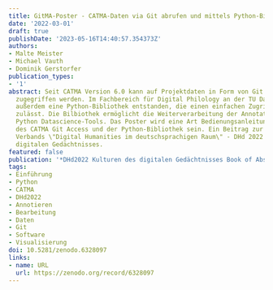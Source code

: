 ```yaml
---
title: GitMA-Poster - CATMA-Daten via Git abrufen und mittels Python-Bibliothek weiterverarbeiten
date: '2022-03-01'
draft: true
publishDate: '2023-05-16T14:40:57.354373Z'
authors:
- Malte Meister
- Michael Vauth
- Dominik Gerstorfer
publication_types:
- '1'
abstract: Seit CATMA Version 6.0 kann auf Projektdaten in Form von Git Repositorien
  zugegriffen werden. Im Fachbereich für Digital Philology an der TU Darmstadt ist
  außerdem eine Python-Bibliothek entstanden, die einen einfachen Zugriff auf diese
  zulässt. Die Bilbiothek ermöglicht die Weiterverarbeitung der Annotationen mit gängigen
  Python Datascience-Tools. Das Poster wird eine Art Bedienungsanleitung für die Nutzung
  des CATMA Git Access und der Python-Bibliothek sein. Ein Beitrag zur 8. Tagung des
  Verbands \"Digital Humanities im deutschsprachigen Raum\" - DHd 2022 Kulturen des
  digitalen Gedächtnisses.
featured: false
publication: '*DHd2022 Kulturen des digitalen Gedächtnisses Book of Abstracts*'
tags:
- Einführung
- Python
- CATMA
- DHd2022
- Annotieren
- Bearbeitung
- Daten
- Git
- Software
- Visualisierung
doi: 10.5281/zenodo.6328097
links:
- name: URL
  url: https://zenodo.org/record/6328097
---
```


